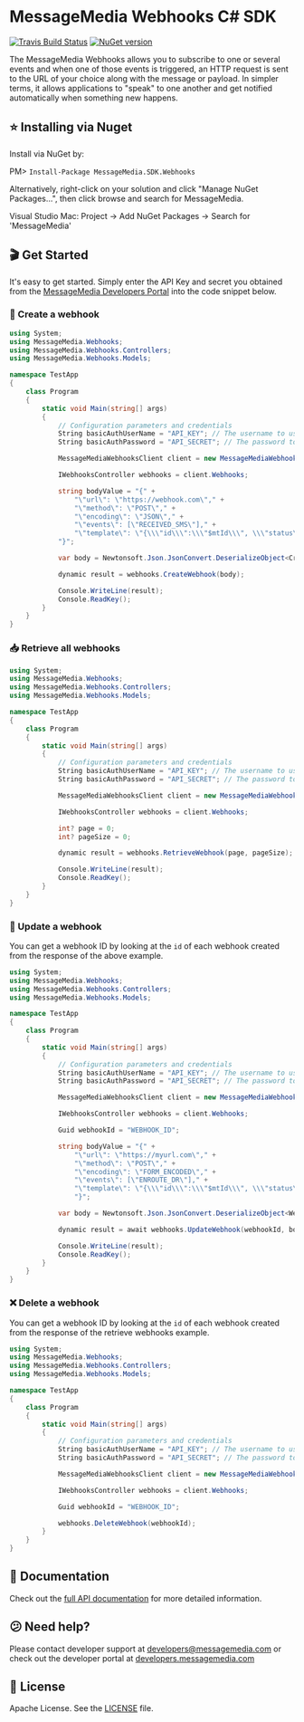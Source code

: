 # MessageMedia Webhooks C# SDK
[![Travis Build Status](https://api.travis-ci.org/messagemedia/webhooks-csharp-sdk.svg?branch=master)](https://travis-ci.org/messagemedia/webhooks-csharp-sdk)
[![NuGet version](https://badge.fury.io/nu/MessageMedia.SDK.Webhooks.svg)](https://badge.fury.io/nu/MessageMedia.SDK.Webhooks)

The MessageMedia Webhooks allows you to subscribe to one or several events and when one of those events is triggered, an HTTP request is sent to the URL of your choice along with the message or payload. In simpler terms, it allows applications to "speak" to one another and get notified automatically when something new happens.

## ⭐️ Installing via Nuget
Install via NuGet by:

PM> ```Install-Package MessageMedia.SDK.Webhooks```

Alternatively, right-click on your solution and click "Manage NuGet Packages...", then click browse and search for MessageMedia.

Visual Studio Mac:
Project -> Add NuGet Packages -> Search for 'MessageMedia'

## 🎬 Get Started
It's easy to get started. Simply enter the API Key and secret you obtained from the [MessageMedia Developers Portal](https://developers.messagemedia.com) into the code snippet below.

### 🚀 Create a webhook
```csharp
using System;
using MessageMedia.Webhooks;
using MessageMedia.Webhooks.Controllers;
using MessageMedia.Webhooks.Models;

namespace TestApp
{
    class Program
    {
        static void Main(string[] args)
        {
            // Configuration parameters and credentials
            String basicAuthUserName = "API_KEY"; // The username to use with basic authentication
            String basicAuthPassword = "API_SECRET"; // The password to use with basic authentication

            MessageMediaWebhooksClient client = new MessageMediaWebhooksClient(basicAuthUserName, basicAuthPassword);

            IWebhooksController webhooks = client.Webhooks;

            string bodyValue = "{" +
                "\"url\": \"https://webhook.com\"," +
                "\"method\": \"POST\"," +
                "\"encoding\": \"JSON\"," +
                "\"events\": [\"RECEIVED_SMS\"]," +
                "\"template\": \"{\\\"id\\\":\\\"$mtId\\\", \\\"status\\\":\\\"$statusCode\\\"}\"" +
            "}";

            var body = Newtonsoft.Json.JsonConvert.DeserializeObject<CreateWebhookRequest>(bodyValue);

            dynamic result = webhooks.CreateWebhook(body);

            Console.WriteLine(result);
            Console.ReadKey();
        }
    }
}

```

### 📥 Retrieve all webhooks
```csharp
using System;
using MessageMedia.Webhooks;
using MessageMedia.Webhooks.Controllers;
using MessageMedia.Webhooks.Models;

namespace TestApp
{
    class Program
    {
        static void Main(string[] args)
        {
            // Configuration parameters and credentials
            String basicAuthUserName = "API_KEY"; // The username to use with basic authentication
            String basicAuthPassword = "API_SECRET"; // The password to use with basic authentication

            MessageMediaWebhooksClient client = new MessageMediaWebhooksClient(basicAuthUserName, basicAuthPassword);

            IWebhooksController webhooks = client.Webhooks;

            int? page = 0;
            int? pageSize = 0;

            dynamic result = webhooks.RetrieveWebhook(page, pageSize);

            Console.WriteLine(result);
            Console.ReadKey();
        }
    }
}


```

### 🔄 Update a webhook
You can get a webhook ID by looking at the `id` of each webhook created from the response of the above example.
```csharp
using System;
using MessageMedia.Webhooks;
using MessageMedia.Webhooks.Controllers;
using MessageMedia.Webhooks.Models;

namespace TestApp
{
    class Program
    {
        static void Main(string[] args)
        {
            // Configuration parameters and credentials
            String basicAuthUserName = "API_KEY"; // The username to use with basic authentication
            String basicAuthPassword = "API_SECRET"; // The password to use with basic authentication

            MessageMediaWebhooksClient client = new MessageMediaWebhooksClient(basicAuthUserName, basicAuthPassword);

            IWebhooksController webhooks = client.Webhooks;

            Guid webhookId = "WEBHOOK_ID";

            string bodyValue = "{" +
                "\"url\": \"https://myurl.com\"," +
                "\"method\": \"POST\"," +
                "\"encoding\": \"FORM_ENCODED\"," +
                "\"events\": [\"ENROUTE_DR\"]," +
                "\"template\": \"{\\\"id\\\":\\\"$mtId\\\", \\\"status\\\":\\\"$statusCode\\\"}\"" +
                "}";

            var body = Newtonsoft.Json.JsonConvert.DeserializeObject<Webhooks.Models.UpdateWebhookRequest>(bodyValue);

            dynamic result = await webhooks.UpdateWebhook(webhookId, body);

            Console.WriteLine(result);
            Console.ReadKey();
        }
    }
}


```

### ❌ Delete a webhook
You can get a webhook ID by looking at the `id` of each webhook created from the response of the retrieve webhooks example.
```csharp
using System;
using MessageMedia.Webhooks;
using MessageMedia.Webhooks.Controllers;
using MessageMedia.Webhooks.Models;

namespace TestApp
{
    class Program
    {
        static void Main(string[] args)
        {
            // Configuration parameters and credentials
            String basicAuthUserName = "API_KEY"; // The username to use with basic authentication
            String basicAuthPassword = "API_SECRET"; // The password to use with basic authentication

            MessageMediaWebhooksClient client = new MessageMediaWebhooksClient(basicAuthUserName, basicAuthPassword);

            IWebhooksController webhooks = client.Webhooks;

            Guid webhookId = "WEBHOOK_ID";

            webhooks.DeleteWebhook(webhookId);
        }
    }
}


```

## 📕 Documentation
Check out the [full API documentation](DOCUMENTATION.md) for more detailed information.

## 😕 Need help?
Please contact developer support at developers@messagemedia.com or check out the developer portal at [developers.messagemedia.com](https://developers.messagemedia.com/)

## 📃 License
Apache License. See the [LICENSE](LICENSE) file.
